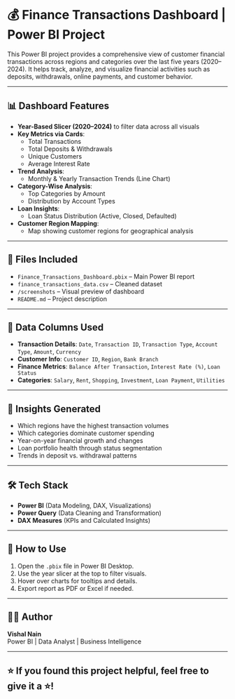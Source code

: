 # 💰 Finance Transactions Dashboard | Power BI Project

This Power BI project provides a comprehensive view of customer financial transactions across regions and categories over the last five years (2020–2024). It helps track, analyze, and visualize financial activities such as deposits, withdrawals, online payments, and customer behavior.

---

## 📊 Dashboard Features

- **Year-Based Slicer (2020–2024)** to filter data across all visuals
- **Key Metrics via Cards**:
  - Total Transactions
  - Total Deposits & Withdrawals
  - Unique Customers
  - Average Interest Rate
- **Trend Analysis**:
  - Monthly & Yearly Transaction Trends (Line Chart)
- **Category-Wise Analysis**:
  - Top Categories by Amount
  - Distribution by Account Types
- **Loan Insights**:
  - Loan Status Distribution (Active, Closed, Defaulted)
- **Customer Region Mapping**:
  - Map showing customer regions for geographical analysis

---

## 📁 Files Included

- `Finance_Transactions_Dashboard.pbix` – Main Power BI report
- `finance_transactions_data.csv` – Cleaned dataset 
- `/screenshots` – Visual preview of dashboard
- `README.md` – Project description

---

## 📌 Data Columns Used

- **Transaction Details**: `Date`, `Transaction ID`, `Transaction Type`, `Account Type`, `Amount`, `Currency`
- **Customer Info**: `Customer ID`, `Region`, `Bank Branch`
- **Finance Metrics**: `Balance After Transaction`, `Interest Rate (%)`, `Loan Status`
- **Categories**: `Salary`, `Rent`, `Shopping`, `Investment`, `Loan Payment`, `Utilities`

---

## 🧠 Insights Generated

- Which regions have the highest transaction volumes
- Which categories dominate customer spending
- Year-on-year financial growth and changes
- Loan portfolio health through status segmentation
- Trends in deposit vs. withdrawal patterns

---

## 🛠 Tech Stack

- **Power BI** (Data Modeling, DAX, Visualizations)
- **Power Query** (Data Cleaning and Transformation)
- **DAX Measures** (KPIs and Calculated Insights)

---

## 📌 How to Use

1. Open the `.pbix` file in Power BI Desktop.
2. Use the year slicer at the top to filter visuals.
3. Hover over charts for tooltips and details.
4. Export report as PDF or Excel if needed.

---

## 🙋‍♂️ Author

**Vishal Nain**  
Power BI | Data Analyst | Business Intelligence  

---

## ⭐️ If you found this project helpful, feel free to give it a ⭐️!
